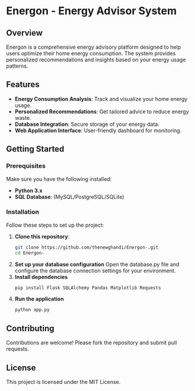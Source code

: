 # Energon - Energy Advisor System
## Overview

Energon is a comprehensive energy advisory platform designed to help users optimize their home energy consumption. The system provides personalized recommendations and insights based on your energy usage patterns.

## Features

- **Energy Consumption Analysis**: Track and visualize your home energy usage.
- **Personalized Recommendations**: Get tailored advice to reduce energy waste.
- **Database Integration**: Secure storage of your energy data.
- **Web Application Interface**: User-friendly dashboard for monitoring.

## Getting Started 

### Prerequisites

Make sure you have the following installed:

- **Python 3.x**
- **SQL Database**: (MySQL/PostgreSQL/SQLite)

### Installation

Follow these steps to set up the project:

1. **Clone this repository**:
   ```bash
   git clone https://github.com/thenewghandi/Energon-.git
   cd Energon-
2. **Set up your database configuration**
   Open the database.py file and configure the database connection settings for your environment.
3. **Install dependencies**
   ```bash
   pip install Flask SQLAlchemy Pandas Matplotlib Requests 
5. **Run the application**
    ```bash
    python app.py

## Contributing

Contributions are welcome! Please fork the repository and submit pull requests.

## License

This project is licensed under the MIT License.
   
